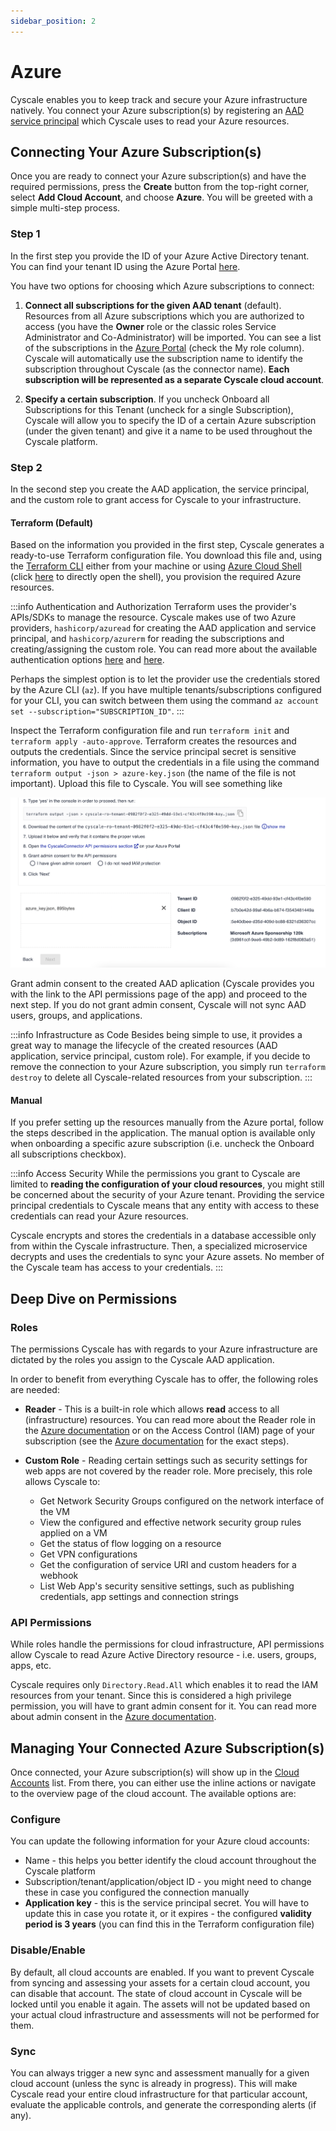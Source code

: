 ```yaml
---
sidebar_position: 2
---
```


# Azure

Cyscale enables you to keep track and secure your Azure infrastructure natively. You connect your Azure subscription(s) by registering an [AAD service principal](https://docs.microsoft.com/en-us/azure/active-directory/develop/howto-create-service-principal-portal) which Cyscale uses to read your Azure resources.

## Connecting Your Azure Subscription(s)

Once you are ready to connect your Azure subscription(s) and have the required permissions, press the **Create** button from the top-right corner, select **Add Cloud Account**, and choose **Azure**. You will be greeted with a simple multi-step process.

### Step 1

In the first step you provide the ID of your Azure Active Directory tenant. You can find your tenant ID using the Azure Portal [here](https://portal.azure.com/#blade/Microsoft_AAD_IAM/ActiveDirectoryMenuBlade/Overview).

You have two options for choosing which Azure subscriptions to connect:

1. **Connect all subscriptions for the given AAD tenant** (default). Resources from all Azure subscriptions which you are authorized to access (you have the **Owner** role or the classic roles Service Administrator and Co-Administrator) will be imported. You can see a list of the subscriptions in the [Azure Portal](https://portal.azure.com/#blade/Microsoft_Azure_Billing/SubscriptionsBlade) (check the My role column). Cyscale will automatically use the subscription name to identify the subscription throughout Cyscale (as the connector name). **Each subscription will be represented as a separate Cyscale cloud account**.

2. **Specify a certain subscription**. If you uncheck Onboard all Subscriptions for this Tenant (uncheck for a single Subscription), Cyscale will allow you to specify the ID of a certain Azure subscription (under the given tenant) and give it a name to be used throughout the Cyscale platform.

### Step 2

In the second step you create the AAD application, the service principal, and the custom role to grant access for Cyscale to your infrastructure.

#### Terraform (Default)

Based on the information you provided in the first step, Cyscale generates a ready-to-use Terraform configuration file. You download this file and, using the [Terraform CLI](https://www.terraform.io/cli) either from your machine or using [Azure Cloud Shell](https://docs.microsoft.com/en-us/azure/cloud-shell/overview) (click [here](https://shell.azure.com/) to directly open the shell), you provision the required Azure resources.

:::info Authentication and Authorization
Terraform uses the provider's APIs/SDKs to manage the resource. Cyscale makes use of two Azure providers, `hashicorp/azuread` for creating the AAD application and service principal, and `hashicorp/azurerm` for reading the subscriptions and creating/assigning the custom role. You can read more about the available authentication options [here](https://registry.terraform.io/providers/hashicorp/azuread/latest/docs#authenticating-to-azure-active-directory) and [here](https://registry.terraform.io/providers/hashicorp/azurerm/latest/docs#authenticating-to-azure).

Perhaps the simplest option is to let the provider use the credentials stored by the Azure CLI (`az`). If you have multiple tenants/subscriptions configured for your CLI, you can switch between them using the command `az account set --subscription="SUBSCRIPTION_ID"`.
:::

Inspect the Terraform configuration file and run `terraform init` and `terraform apply -auto-approve`. Terraform creates the resources and outputs the credentials. Since the service principal secret is sensitive information, you have to output the credentials in a file using the command `terraform output -json > azure-key.json` (the name of the file is not important). Upload this file to Cyscale. You will see something like

![Azure Key Uploaded to Cyscale](/img/azure-key.png)

Grant admin consent to the created AAD aplication (Cyscale provides you with the link to the API permissions page of the app) and proceed to the next step. If you do not grant admin consent, Cyscale will not sync AAD users, groups, and applications.

:::info Infrastructure as Code
Besides being simple to use, it provides a great way to manage the lifecycle of the created resources (AAD application, service principal, custom role). For example, if you decide to remove the connection to your Azure subscription, you simply run `terraform destroy` to delete all Cyscale-related resources from your subscription.
:::

#### Manual

If you prefer setting up the resources manually from the Azure portal, follow the steps described in the application. The manual option is available only when onboarding a specific azure subscription (i.e. uncheck the Onboard all subscriptions checkbox).

:::info Access Security
While the permissions you grant to Cyscale are limited to **reading the configuration of your cloud resources**, you might still be concerned about the security of your Azure tenant. Providing the service principal credentials to Cyscale means that any entity with access to these credentials can read your Azure resources.

Cyscale encrypts and stores the credentials in a database accessible only from within the Cyscale infrastructure. Then, a specialized microservice decrypts and uses the credentials to sync your Azure assets. No member of the Cyscale team has access to your credentials.
:::

## Deep Dive on Permissions

### Roles

The permissions Cyscale has with regards to your Azure infrastructure are dictated by the roles you assign to the Cyscale AAD application.

In order to benefit from everything Cyscale has to offer, the following roles are needed:

- **Reader** - This is a built-in role which allows **read** access to all (infrastructure) resources. You can read more about the Reader role in the [Azure documentation](https://docs.microsoft.com/en-us/azure/role-based-access-control/built-in-roles#reader) or on the Access Control (IAM) page of your subscription (see the [Azure documentation](https://docs.microsoft.com/en-us/azure/role-based-access-control/role-definitions-list) for the exact steps).

- **Custom Role** - Reading certain settings such as security settings for web apps are not covered by the reader role. More precisely, this role allows Cyscale to:
  - Get Network Security Groups configured on the network interface of the VM
  - View the configured and effective network security group rules applied on a VM
  - Get the status of flow logging on a resource
  - Get VPN configurations
  - Get the configuration of service URI and custom headers for a webhook
  - List Web App's security sensitive settings, such as publishing credentials, app settings and connection strings

### API Permissions

While roles handle the permissions for cloud infrastructure, API permissions allow Cyscale to read Azure Active Directory resource - i.e. users, groups, apps, etc.

Cyscale requires only `Directory.Read.All` which enables it to read the IAM resources from your tenant. Since this is considered a high privilege permission, you will have to grant admin consent for it. You can read more about admin consent in the [Azure documentation](https://docs.microsoft.com/en-us/azure/active-directory/develop/v2-permissions-and-consent?WT.mc_id=Portal-Microsoft_AAD_RegisteredApps#admin-consent).

## Managing Your Connected Azure Subscription(s)

Once connected, your Azure subscription(s) will show up in the [Cloud Accounts](https://app.cyscale.com/#/cloud-accounts) list. From there, you can either use the inline actions or navigate to the overview page of the cloud account. The available options are:

### Configure

You can update the following information for your Azure cloud accounts:

- Name - this helps you better identify the cloud account throughout the Cyscale platform
- Subscription/tenant/application/object ID - you might need to change these in case you configured the connection manually
- **Application key** - this is the service principal secret. You will have to update this in case you rotate it, or it expires - the configured **validity period is 3 years** (you can find this in the Terraform configuration file)

### Disable/Enable

By default, all cloud accounts are enabled. If you want to prevent Cyscale from syncing and assessing your assets for a certain cloud account, you can disable that account. The state of cloud account in Cyscale will be locked until you enable it again. The assets will not be updated based on your actual cloud infrastructure and assessments will not be performed for them.

### Sync

You can always trigger a new sync and assessment manually for a given cloud account (unless the sync is already in progress). This will make Cyscale read your entire cloud infrastructure for that particular account, evaluate the applicable controls, and generate the corresponding alerts (if any).
